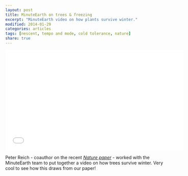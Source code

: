 ```yaml
---
layout: post
title: MinuteEarth on trees & freezing
excerpt: "MinuteEarth video on how plants survive winter."
modified: 2014-01-29
categories: articles
tags: [nescent, tempo and mode, cold tolerance, nature]
share: true
---
```

<iframe width="560" height="315" src="//www.youtube.com/watch?v=d260CmZoxj8&feature=c4-overview&list=UUeiYXex_fwgYDonaTcSIk6w" frameborder="0"> </iframe>

Peter Reich - coauthor on the recent [*Nature paper*](http://www.nature.com/nature/journal/v506/n7486/full/nature12872.html) - worked with the MinuteEarth team to put together a video on how trees survive winter. Very cool to see how this draws from our paper! 
